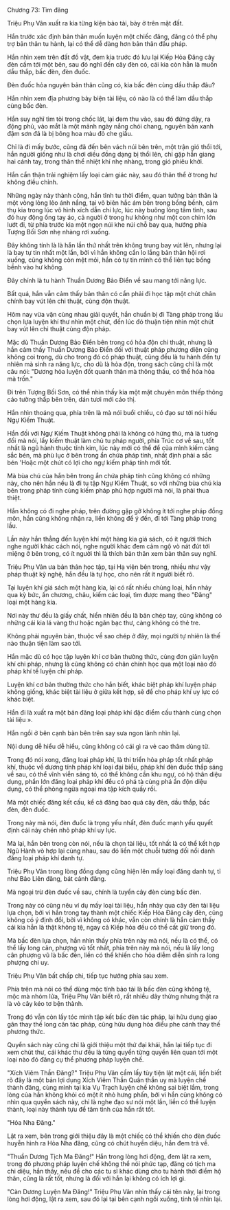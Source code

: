 




Chương 73: Tìm đăng


Triệu Phụ Vân xuất ra kia từng kiện bảo tài, bày ở trên mặt đất.

Hắn trước xác định bản thân muốn luyện một chiếc đăng, đăng có thể phụ trợ bản thân tu hành, lại có thể dễ dàng hơn bản thân đấu pháp.

Hắn nhìn xem trên đất đồ vật, đem kia trước đó lưu lại Kiếp Hỏa Đăng cây đèn cầm tới một bên, sau đó nghĩ đến cây đèn có, cái kia còn hẳn là muốn dầu thắp, bấc đèn, đèn đuốc.

Đèn đuốc hỏa nguyên bản thân cũng có, kia bấc đèn cùng dầu thắp đâu?

Hắn nhìn xem địa phương bày biện tài liệu, có nào là có thể làm dầu thắp cùng bấc đèn.

Hắn suy nghĩ tìm tòi trong chốc lát, lại đem thu vào, sau đó đứng dậy, ra động phủ, vào mắt là một mảnh ngày nắng chói chang, nguyên bản xanh đậm sơn đã là bị bông hoa màu đỏ che giấu.

Chỉ là đi mấy bước, cũng đã đến bên vách núi bên trên, một trận gió thổi tới, hắn người giống như là chơi diều đồng dạng bị thổi lên, chỉ gặp hắn giang hai cánh tay, trong thân thể nhiệt khí nhẹ nhàng, trong gió phiêu khởi.

Hắn cẩn thận trải nghiệm lấy loại cảm giác này, sau đó thân thể ở trong hư không điều chỉnh.

Những ngày này thành công, hắn tĩnh tu thời điểm, quan tưởng bản thân là một vòng lỏng lẻo ánh nắng, tại vô biên hắc ám bên trong bồng bềnh, cảm thụ kia trong lúc vô hình xích dẫn chi lực, lúc này buông lỏng tâm tình, sau đó huy động ống tay áo, cả người ở trong hư không như một con chim lớn lướt đi, từ phía trước kia một ngọn núi khe núi chỗ bay qua, hướng phía Tượng Bối Sơn nhẹ nhàng rơi xuống.

Đây không tính là là hắn lần thứ nhất trên không trung bay vút lên, nhưng lại là bay tự tin nhất một lần, bởi vì hắn không cần lo lắng bản thân hội rơi xuống, cũng không còn mệt mỏi, hắn có tự tin mình có thể liên tục bồng bềnh vào hư không.

Đây chính là tu hành Thuần Dương Bảo Điển về sau mang tới năng lực.

Bất quá, hắn vẫn cảm thấy bản thân có cần phải đi học tập một chút chân chính bay vút lên chi thuật, cùng độn thuật.

Hôm nay vừa vặn cùng nhau giải quyết, hắn chuẩn bị đi Tàng pháp trong lầu chọn lựa luyện khí thư nhìn một chút, đến lúc đó thuận tiện nhìn một chút bay vút lên chi thuật cùng độn pháp.

Mặc dù Thuần Dương Bảo Điển bên trong có hỏa độn chi thuật, nhưng là hắn cảm thấy Thuần Dương Bảo Điển đối với thuật pháp phương diện cũng không coi trọng, dù cho trong đó có pháp thuật, cũng đều là tu hành đến tự nhiên mà sinh ra năng lực, cho dù là hỏa độn, trong sách cũng chỉ là một câu nói: "Dương hỏa luyện đốt quanh thân mà thông thấu, có thể hóa hỏa mà trốn."

Đi trên Tượng Bối Sơn, có thể nhìn thấy kia một mặt chuyên môn thiếp thông cáo tường thấp bên trên, dán tươi mới cáo thị.

Hắn nhìn thoáng qua, phía trên là mà nói buổi chiều, có đạo sư tới nói hiểu Ngự Kiếm Thuật.

Hắn đối với Ngự Kiếm Thuật không phải là không có hứng thú, mà là tương đối mà nói, lấy kiếm thuật làm chủ tu pháp người, phía Trúc cơ về sau, tốt nhất là ngũ hành thuộc tính kim, lúc này mới có thể để của mình kiếm càng sắc bén, mà phù lục ở bên trong ẩn chứa pháp tính, nhất định phải a sắc bén 'Hoặc một chút có lợi cho ngự kiếm pháp tính mới tốt.

Mà bùa chú của hắn bên trong ẩn chứa pháp tính cũng không có những này, cho nên hắn nếu là đi tu tập Ngự Kiếm Thuật, so với những bùa chú kia bên trong pháp tính cùng kiếm pháp phù hợp người mà nói, là phải thua thiệt.

Hắn không có đi nghe pháp, trên đường gặp gỡ không ít tới nghe pháp đồng môn, hắn cũng không nhận ra, liền không để ý đến, đi tới Tàng pháp trong lầu.

Lần này hắn thẳng đến luyện khí một hàng kia giá sách, có ít người thích nghe người khác cách nói, nghe người khác đem cảm ngộ vò nát đút tới miệng ở bên trong, có ít người thì là thích bản thân xem bản thân suy nghĩ.

Triệu Phụ Vân ưa bản thân học tập, tại Hạ viện bên trong, nhiều như vậy pháp thuật kỹ nghệ, hắn đều là tự học, cho nên rất ít người biết rõ.

Tại luyện khí giá sách một hàng kia, lại có rất nhiều chủng loại, hắn nhảy qua kỳ bức, ấn chương, châu, kiếm các loại, tìm được mang theo "Đăng" loại một hàng kia.

Nơi này thư đều là giấy chất, hiển nhiên đều là bản chép tay, cũng không có những cái kia lá vàng thư hoặc ngân bạc thư, càng không có thẻ tre.

Không phải nguyên bản, thuộc về sao chép ở đây, mọi người tự nhiên là thế nào thuận tiện làm sao tới.

Hắn mặc dù có học tập luyện khí cơ bản thường thức, cùng đơn giản luyện khí chi pháp, nhưng là cũng không có chân chính học qua một loại nào đó pháp khí tế luyện chi pháp.

Luyện khí cơ bản thường thức cho hắn biết, khác biệt pháp khí luyện pháp không giống, khác biệt tài liệu ở giữa kết hợp, sẽ để cho pháp khí uy lực có khác biệt.

Hắn đi là xuất ra một bản đăng loại pháp khí đặc điểm cấu thành cùng chọn tài liệu ».

Hắn ngồi ở bên cạnh bàn bên trên say sưa ngon lành nhìn lại.

Nội dung dễ hiểu dễ hiểu, cũng không có cái gì ra vẻ cao thâm dùng từ.

Trong đó nói xong, đăng loại pháp khí, là thi triển hỏa pháp tốt nhất pháp khí, thuộc về dương tính pháp khí loại đại biểu, pháp khí đèn đuốc thắp sáng về sau, có thể vĩnh viễn sáng tỏ, có thể không cần khu ngự, có hộ thân diệu dụng, phần lớn đăng loại pháp khí đều có phá tà cùng phá ẩn độn diệu dụng, có thể phòng ngừa ngoại ma tập kích quấy rối.

Mà một chiếc đăng kết cấu, kể cả đăng bao quá cây đèn, dầu thắp, bấc đèn, đèn đuốc.

Trong này mà nói, đèn đuốc là trọng yếu nhất, đèn đuốc mạnh yếu quyết định cái này chén nhỏ pháp khí uy lực.

Mà lại, hắn bên trong còn nói, nếu là chọn tài liệu, tốt nhất là có thể kết hợp Ngũ Hành vò hợp lại cùng nhau, sau đó liền một chuỗi tương đối nổi danh đăng loại pháp khí danh tự.

Triệu Phụ Vân trong lòng đồng dạng cũng hiện lên mấy loại đăng danh tự, tỉ như Bảo Liên đăng, bát cảnh đăng.

Mà ngoại trừ đèn đuốc về sau, chính là tuyển cây đèn cùng bấc đèn.

Trong này có cũng nêu ví dụ mấy loại tài liệu, hắn nhảy qua cây đèn tài liệu lựa chọn, bởi vì hắn trong tay thành một chiếc Kiếp Hỏa Đăng cây đèn, cũng không có ý định đổi, bởi vì không có khác, vẫn còn chính là hắn cảm thấy cái kia hẳn là thật không tệ, ngay cả Kiếp hỏa đều có thể cất giữ trong đó.

Mà bấc đèn lựa chọn, hắn nhìn thấy phía trên này mà nói, nếu là có thể, có thể lấy long cân, phượng vũ tốt nhất, phía trên này mà nói, nếu là lấy long cân phượng vũ là bấc đèn, liền có thể khiến cho hỏa diễm diễn sinh ra long phượng chi uy.

Triệu Phụ Vân bất chấp chi, tiếp tục hướng phía sau xem.

Phía trên mà nói có thể dùng mộc tính bảo tài là bấc đèn cũng không tệ, mộc mà nhóm lửa, Triệu Phụ Vân biết rõ, rất nhiều dây thừng nhưng thật ra là vỏ cây kéo tơ bện thành.

Trong đó vẫn còn lấy tóc mình tập kết bấc đèn tác pháp, lại hữu dụng giao gân thay thế long cân tác pháp, cũng hữu dụng hỏa điểu phe cánh thay thế phương thức.

Quyển sách này cũng chỉ là giới thiệu một thứ đại khái, hắn lại tiếp tục đi xem chút thư, cái khác thư đều là từng quyển từng quyển liên quan tới một loại nào đó đăng cụ thể phương pháp luyện chế.

"Xích Viêm Thần Đăng?" Triệu Phụ Vân cầm lấy tùy tiện lật một cái, liền biết rõ đây là một bản lợi dụng Xích Viêm Thần Quân thần uy mà luyện chế thành đăng, cùng mình tại kia Vụ Trạch luyện chế không sai biệt lắm, trong lòng của hắn không khỏi có một ít nhỏ hưng phấn, bởi vì hắn cũng không có nhìn qua quyển sách này, chỉ là nghe đạo sư nói một lần, liền có thể luyện thành, loại này thành tựu để tâm tình của hắn rất tốt.

"Hỏa Nha Đăng."

Lật ra xem, bên trong giới thiệu đây là một chiếc có thể khiến cho đèn đuốc huyễn hình ra Hỏa Nha đăng, cũng có chút huyền diệu, hắn đem trả về.

"Thuần Dương Tịch Ma Đăng!" Hắn trong lòng hơi động, đem lật ra xem, trong đó phương pháp luyện chế không thể nói phức tạp, đăng có tịch ma chi diệu, hắn thấy, nếu để cho các tu sĩ khác dùng cho tu hành thời điểm hộ thân, cũng là rất tốt, nhưng là đối với hắn lại không có ích lợi gì.

"Càn Dương Luyện Ma Đăng!" Triệu Phụ Vân nhìn thấy cái tên này, lại trong lòng hơi động, lật ra xem, sau đó lại tại bên cạnh ngồi xuống, tinh tế nhìn lại.





